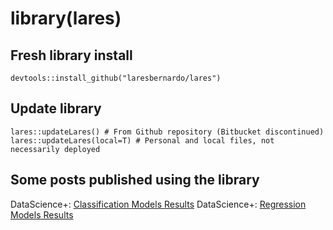 # library(lares)

## Fresh library install
```devtools::install_github("laresbernardo/lares")```

## Update library
```
lares::updateLares() # From Github repository (Bitbucket discontinued)
lares::updateLares(local=T) # Personal and local files, not necessarily deployed
```

## Some posts published using the library
DataScience+: [Classification Models Results](https://datascienceplus.com/machine-learning-results-one-plot-to-rule-them-all)
DataScience+: [Regression Models Results](https://datascienceplus.com/machine-learning-results-in-r-one-plot-to-rule-them-all-part-2-regression-models)
